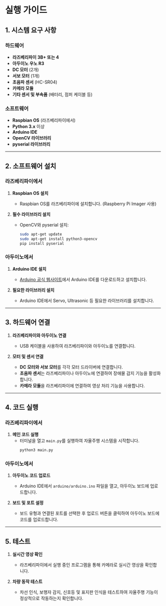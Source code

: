 # 실행 가이드

## 1. 시스템 요구 사항

### 하드웨어
- **라즈베리파이 3B+ 또는 4**
- **아두이노 우노 R3**
- **DC 모터** (2개)
- **서보 모터** (1개)
- **초음파 센서** (HC-SR04)
- **카메라 모듈**
- **기타 센서 및 부속품** (배터리, 점퍼 케이블 등)

### 소프트웨어
- **Raspbian OS** (라즈베리파이에서)
- **Python 3.x** 이상
- **Arduino IDE**
- **OpenCV 라이브러리**
- **pyserial 라이브러리**

---

## 2. 소프트웨어 설치

### 라즈베리파이에서

1. **Raspbian OS 설치**
   - Raspbian OS를 라즈베리파이에 설치합니다. (Raspberry Pi Imager 사용)
   
2. **필수 라이브러리 설치**
   - OpenCV와 pyserial 설치:
     ```bash
     sudo apt-get update
     sudo apt-get install python3-opencv
     pip install pyserial
     ```

### 아두이노에서

1. **Arduino IDE 설치**
   - [Arduino 공식 웹사이트](https://www.arduino.cc/en/software)에서 Arduino IDE를 다운로드하고 설치합니다.

2. **필요한 라이브러리 설치**
   - Arduino IDE에서 Servo, Ultrasonic 등 필요한 라이브러리를 설치합니다.

---

## 3. 하드웨어 연결

1. **라즈베리파이와 아두이노 연결**
   - USB 케이블을 사용하여 라즈베리파이와 아두이노를 연결합니다.
   
2. **모터 및 센서 연결**
   - **DC 모터와 서보 모터**를 각각 모터 드라이버에 연결합니다.
   - **초음파 센서**는 라즈베리파이나 아두이노에 연결하여 장애물 감지 기능을 활성화합니다.
   - **카메라 모듈**을 라즈베리파이에 연결하여 영상 처리 기능을 사용합니다.

---

## 4. 코드 실행

### 라즈베리파이에서

1. **메인 코드 실행**
   - 터미널을 열고 `main.py`를 실행하여 자율주행 시스템을 시작합니다.
     ```bash
     python3 main.py
     ```

### 아두이노에서

1. **아두이노 코드 업로드**
   - Arduino IDE에서 `arduino/arduino.ino` 파일을 열고, 아두이노 보드에 업로드합니다.
   
2. **보드 및 포트 설정**
   - 보드 유형과 연결된 포트를 선택한 후 업로드 버튼을 클릭하여 아두이노 보드에 코드를 업로드합니다.

---

## 5. 테스트

1. **실시간 영상 확인**
   - 라즈베리파이에서 실행 중인 프로그램을 통해 카메라로 실시간 영상을 확인합니다.
   
2. **차량 동작 테스트**
   - 차선 인식, 보행자 감지, 신호등 및 표지판 인식을 테스트하여 자율주행 기능이 정상적으로 작동하는지 확인합니다.

